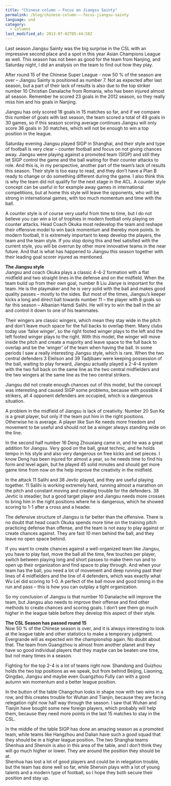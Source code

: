 ```yaml
---
title: "Chinese column – Focus on Jiangsu Sainty"
permalink: /blog/chinese-column-–-focus-jiangsu-sainty
language: und
category:
  - Columns
last_modified_at: 2013-07-02T05:44:58Z
---
```


Last season Jiangsu Sainty was the big surprise in the CSL with an impressive second place and a spot in this year Asian Champions League as well. This season has not been as good for the team from Nanjing, and Saturday night, I did an analysis on the team to find out how they play.

After round 15 of the Chinese Super League - now 50 % of the season are over – Jiangsu Sainty is positioned as number 7. Not as expected after last season, but a part of their lack of results is also due to the top striker number 10 Christian Danalache from Romania, who has been injured almost all season. Remember he scored 23 goals in the 2012 season, so they really miss him and his goals in Nanjing.

Jiangsu has only scored 18 goals in 15 matches so far, and if we compare this number of goals with last season, the team scored a total of 49 goals in 30 games, so if this season scoring average continues Jiangsu will only score 36 goals in 30 matches, which will not be enough to win a top position in the league.

Saturday evening Jiangsu played SIGP in Shanghai, and their style and type of football is very clear – counter football and focus on not giving chances away. Jiangsu were playing against a promoted team (SIGP) and still they let SIGP control the game and the ball waiting for their counter attacks to role. And this is, in my perspective, another part of the team’s lack of results this season. Their style is too easy to read, and they don’t have a Plan B ready to change or do something different during the game. I also think this is why the team did not qualify for the next stage in the ACL. A counter style concept can be useful in for example away games in international competitions, but at home this style will leave the opponents, who will be strong in international games, with too much momentum and time with the ball.

A counter style is of course very useful from time to time, but I do not believe you can win a lot of trophies in modern football only playing on counter attacks. Head Coach Okuka most redevelop the team and reshape their offensive model to win back momentum and thereby more points. In modern football, it is extremely important to keep develop the players, the team and the team style. If you stop doing this and feel satisfied with the current style, you will be overrun by other more innovative teams in the near future. And that is what has happened to Jiangsu this season together with their leading goal scorer injured as mentioned.

  
**The Jiangsu style**  
Jiangsu and coach Okuka plays a classic 4-4-2 formation with a flat midfield and two straight lines in the defense and on the midfield. When the team build up from their own goal, number 8 Liu Jianye is important for the team. He is the playmaker and he is very solid with the ball and makes good quality passes – mostly to the sides. But most of the times, Jiangsu’s keeper kicks a long and direct ball towards number 11 – the player with 8 goals so far this season – Albanian Hamdi Salihi. He will try to win the ball in the air and control it down to one of his teammates.

Their wingers are classic wingers, which mean they stay wide in the pitch and don’t leave much space for the full backs to overlap them. Many clubs today use ‘false winger’, so the right footed winger plays to the left and the left footed winger plays to the right. With this model, the winger will move inside the pitch and create a majority and leave space to the full back to overlap and be the ‘winger’ of the team when having the ball. In some periods I saw a really interesting Jiangsu style, which is rare. When the two central defenders 3 Eleilson and 39 Tadjibaev were keeping possession of the ball, waiting to play forward, Jiangsu actually played a 2-4-4 system with the two full back on the same line as the two central midfielders and the two wingers at the same line as the two central strikers.

Jiangsu did not create enough chances out of this model, but the concept was interesting and caused SIGP some problems, because with possible 4 strikers, all 4 opponent defenders are occupied, which is a dangerous situation.

A problem in the midfield of Jiangsu is lack of creativity. Number 20 Sun Ke is a great player, but only if the team put him in the right positions. Otherwise he is average. A player like Sun Ke needs more freedom and movement to be useful and should not be a winger always standing wide on the line.

In the second half number 16 Deng Zhouxiang came in, and he was a great addition for Jiangsu. Very good on the ball, great technic, and he holds tempo in his style and also very dangerous on free kicks and set pieces. I know Deng has been injured for almost a year, so he needs time to find his form and level again, but he played 45 solid minutes and should get more game time from now on the help improve the creativity in the midfield.

In the attack 11 Salihi and 38 Jevtic played, and they are useful playing together. 11 Salihi is working extremely hard, running almost a marathon on the pitch and constant moving and creating trouble for the defenders. 38 Jevtic is steadier, but a good target player and Jiangsu needs more crosses to bring him in the right positions where he is dangerous, which he showed scoring to 1-1 after a cross and a header.

The defensive structure of Jiangsu is far better than the offensive. There is no doubt that head coach Okuka spends more time on the training pitch practicing defense than offense, and the team is not easy to play against or create chances against. They are fast 10 men behind the ball, and they leave no open space behind.

If you want to create chances against a well-organized team like Jiangsu, you have to play fast, move the ball all the time, few touches per player, switch between playing long and short passes to make them run and to open up their organization and find space to play through. And when your team has the ball, you need a lot of movement and deep running past their lines of 4 midfielders and the line of 4 defenders, which was exactly what Wu Lei did scoring to 1-0. A perfect of the ball move and good timing in the run and pass – this is how you can outplay a tight organization.

So my conclusion of Jiangsu is that number 10 Danalache will improve the team, but Jiangsu also needs to improve their offense and find other methods to create chances and scoring goals. I don’t see them go much higher in the league table before they develop this aspect of their style.

  
**The CSL Season has passed round 15**  
Now 50 % of the Chinese season is over, and it is always interesting to look at the league table and other statistics to make a temporary judgment.  
Evergrande will as expected win the championship again. No doubt about that. The team from Guangzhou is almost from another planet and they have so good individual players that they maybe can be beaten one time, but not many times in a season.

Fighting for the top 2-4 is a lot of teams right now. Shandong and Guizhou holds the two top positions as we speak, but from behind Beijing, Liaoning, Qingdao, Jiangsu and maybe even Guangzhou Fully can with a good autumn win momentum and a better league position.

In the button of the table Changchun looks in shape now with two wins in a row, and this creates trouble for Wuhan and Tianjin, because they are facing relegation right now half way through the season. I saw that Wuhan and Tianjin have bought some new foreign players, which probably will help them, because they need more points in the last 15 matches to stay in the CSL.

In the middle of the table SIGP has done an amazing season as a promoted team, while teams like Hangzhou and Dalian have such a good squad that they should be in a higher league position. The two Shanghai teams Shenhua and Shenxin is also in this area of the table, and I don’t think they will go much higher or lower. They are around the position they should be at.  
Shenhua has lost a lot of good players and could be in relegation trouble, but the team has done well so far, while Shenxin plays with a lot of young talents and a modern type of football, so I hope they both secure their position and stay up.

